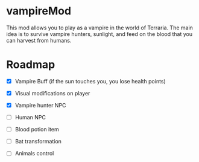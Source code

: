 # vampireMod
This mod allows you to play as a vampire in the world of Terraria. 
The main idea is to survive vampire hunters, sunlight, and feed on the blood that you can harvest from humans.
# Roadmap

- [X] Vampire Buff (if the sun touches you, you lose health points)
- [X] Visual modifications on player
- [X] Vampire hunter NPC
- [ ] Human NPC
- [ ] Blood potion item
- [ ] Bat transformation
- [ ] Animals control

